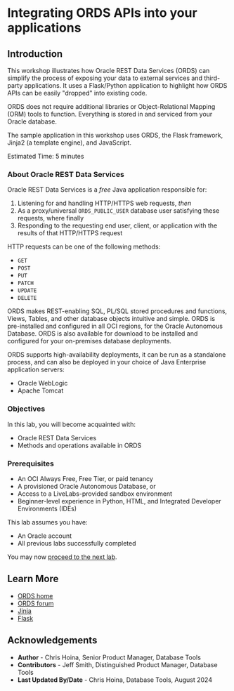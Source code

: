 # Integrating ORDS APIs into your applications

## Introduction

This workshop illustrates how Oracle REST Data Services (ORDS) can simplify the process of exposing your data to external services and third-party applications. It uses a Flask/Python application to highlight how ORDS APIs can be easily "dropped" into existing code.

ORDS does not require additional libraries or Object-Relational Mapping (ORM) tools to function. Everything is stored in and serviced from your Oracle database.

The sample application in this workshop uses ORDS, the Flask framework, Jinja2 (a template engine), and JavaScript.

Estimated Time: 5 minutes

### About Oracle REST Data Services

Oracle REST Data Services is a *free* Java application responsible for:

1. Listening for and handling HTTP/HTTPS web requests, *then*
2. As a proxy/universal `ORDS_PUBLIC_USER` database user satisfying these requests, where finally
3. Responding to the requesting end user, client, or application with the results of that HTTP/HTTPS request

HTTP requests can be one of the following methods:

* `GET`
* `POST`
* `PUT`
* `PATCH`
* `UPDATE`
* `DELETE`

ORDS makes REST-enabling SQL, PL/SQL stored procedures and functions, Views, Tables, and other database objects intuitive and simple. ORDS is pre-installed and configured in all OCI regions, for the Oracle Autonomous Database. ORDS is also available for download to be installed and configured for your on-premises database deployments.

ORDS supports high-availability deployments, it can be run as a standalone process, and can also be deployed in your choice of Java Enterprise application servers:

* Oracle WebLogic
* Apache Tomcat

### Objectives

In this lab, you will become acquainted with:

* Oracle REST Data Services
* Methods and operations available in ORDS

### Prerequisites

* An OCI Always Free, Free Tier, or paid tenancy
* A provisioned Oracle Autonomous Database, or
* Access to a LiveLabs-provided sandbox environment
* Beginner-level experience in Python, HTML, and Integrated Developer Environments (IDEs)

This lab assumes you have:

* An Oracle account
* All previous labs successfully completed

You may now [proceed to the next lab](#next).  

## Learn More

* [ORDS home](https://www.oracle.com/database/technologies/appdev/rest.html)
* [ORDS forum](https://forums.oracle.com/ords/apexds/domain/dev-community/category/oracle_rest_data_services)
* [Jinja](https://jinja.palletsprojects.com/en/3.1.x/)
* [Flask](https://flask.palletsprojects.com/en/3.0.x/)

## Acknowledgements

* **Author** - Chris Hoina, Senior Product Manager, Database Tools
* **Contributors** -  Jeff Smith, Distinguished Product Manager, Database Tools
* **Last Updated By/Date** - Chris Hoina, Database Tools, August 2024
